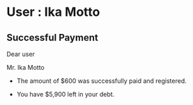User : Ika Motto
=============

Successful Payment
---------------------

Dear user

Mr. Ika Motto

* The amount of $600 was successfully paid and registered.

* You have $5,900 left in your debt.
  
  ##
